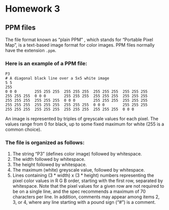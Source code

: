 # Homework 3 #

## PPM files
The file format known as “plain PPM” , which stands for “Portable Pixel Map”, is
a text-based image format for color images. PPM files normally have the
extension `.ppm`.

### Here is an example of a PPM file:
```
P3
# A diagonal black line over a 5x5 white image
5 5
255
0 0 0        255 255 255  255 255 255  255 255 255  255 255 255
255 255 255  0 0 0        255 255 255  255 255 255  255 255 255
255 255 255  255 255 255  0 0 0        255 255 255  255 255 255
255 255 255  255 255 255  255 255 255  0 0 0        255 255 255
255 255 255  255 255 255  255 255 255  255 255 255  0 0 0
```

An image is represented by triples of greyscale values for each pixel. The
values range from 0 for black, up to some fixed maximum for white (255 is a
common choice).

### The file is organized as follows:
1. The string “P3” (defines color image) followed by whitespace.
2. The width followed by whitespace.
3. The height followed by whitespace.
4. The maximum (white) greyscale value, followed by whitespace.
5. Lines containing (3 * width) x (3 * height) numbers representing the pixel
   color values in R G B order, starting with the first row, separated by
   whitespace. Note that the pixel values for a given row are not required to be
   on a single line, and the spec recommends a maximum of 70 characters per
   line. In addition, comments may appear among items 2, 3, or 4, where any line
   starting with a pound sign (“#”) is a comment.
